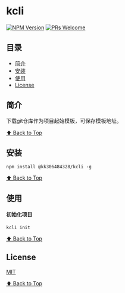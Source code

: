 # kcli

[![NPM Version](https://badge.fury.io/js/%40kk306484328%2Fkcli.svg)](https://www.npmjs.com/package/@kk306484328/kcli)
[![PRs Welcome](https://img.shields.io/badge/PRs-welcome-brightgreen.svg)](https://github.com/Sweet-KK/kcli/pulls)


## 目录

- [简介](#简介)
- [安装](#安装)
- [使用](#使用)
- [License](#license)

## 简介

下载git仓库作为项目起始模板，可保存模板地址。


[⬆ Back to Top](#目录)

## 安装

```
npm install @kk306484328/kcli -g
```


[⬆ Back to Top](#目录)

## 使用

#### 初始化项目
```
kcli init
```

[⬆ Back to Top](#目录)


## License

[MIT](./LICENSE)

[⬆ Back to Top](#目录)
